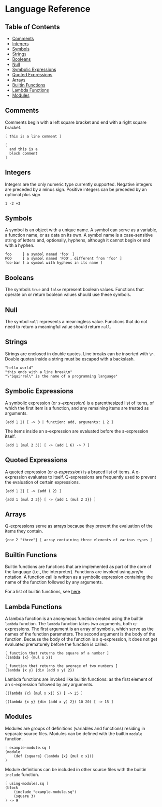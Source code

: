 Language Reference
==================

Table of Contents
-----------------
- [Comments](#comments)
- [Integers](#integers)
- [Symbols](#symbols)
- [Strings](#strings)
- [Booleans](#booleans)
- [Null](#null)
- [Symbolic Expressions](#symbolic-expressions)
- [Quoted Expressions](#quoted-expressions)
- [Arrays](#arrays)
- [Builtin Functions](#builtin-functions)
- [Lambda Functions](#lambda-functions)
- [Modules](#modules)

Comments
--------
Comments begin with a left square bracket and end with a right square bracket.

```
[ this is a line comment ]

[
  and this is a
  block comment
]
```

Integers
--------
Integers are the only numeric type currently supported. Negative integers are
preceded by a minus sign. Positive integers can be preceded by an optional plus
sign.

```
1 -2 +3
```

Symbols
-------
A symbol is an object with a unique name. A symbol can serve as a variable, a
function name, or as data on its own. A symbol name is a case-sensitive string
of letters and, optionally, hyphens, although it cannot begin or end with a
hyphen.

```
foo     [ a symbol named 'foo' ]
FOO     [ a symbol named 'FOO', different from 'foo' ]
foo-bar [ a symbol with hyphens in its name ]
```

Booleans
--------
The symbols `true` and `false` represent boolean values. Functions that operate
on or return boolean values should use these symbols.

Null
----
The symbol `null` represents a meaningless value. Functions that do not
need to return a meaningful value should return `null`.

Strings
-------
Strings are enclosed in double quotes. Line breaks can be inserted with `\n`.
Double quotes inside a string must be escaped with a backslash.

```
"hello world"
"this ends with a line break\n"
"\"Squirrel\" is the name of a programming language"
```

Symbolic Expressions
--------------------
A symbolic expression (or *s-expression*) is a parenthesized list of items, of
which the first item is a function, and any remaining items are treated as
arguments.

```
(add 1 2) [ -> 3 | function: add, arguments: 1 2 ]
```

The items inside an s-expression are evaluated before the s-expression itself.

```
(add 1 (mul 2 3)) [ -> (add 1 6) -> 7 ]
```

Quoted Expressions
------------------
A quoted expression (or *q-expression*) is a braced list of items. A
q-expression evaluates to itself. Q-expressions are frequently used to prevent
the evaluation of certain expressions.

```
{add 1 2} [ -> {add 1 2} ]

{add 1 (mul 2 3}} [ -> {add 1 (mul 2 3}} ]
```

Arrays
------
Q-expressions serve as arrays because they prevent the evaluation of the items
they contain.

```
{one 2 "three"} [ array containing three elements of various types ]
```

Builtin Functions
-----------------
Builtin functions are functions that are implemented as part of the core of the
language (i.e., the interpreter). Functions are invoked using *prefix*
notation. A function call is written as a symbolic expression containing the
name of the function followed by any arguments.

For a list of builtin functions, see [here](builtin-functions.md).

Lambda Functions
----------------
A lambda function is an anonymous function created using the builtin `lambda`
function. The `lambda` function takes two arguments, both q-expressions. The
first argument is an array of symbols, which serve as the names of the function
parameters. The second argument is the body of the function. Because the body
of the function is a q-expression, it does not get evaluated prematurely
before the function is called.

```
[ function that returns the square of a number ]
(lambda {x} {mul x x})

[ function that returns the average of two numbers ]
(lambda {x y} {div (add x y) 2})
```

Lambda functions are invoked like builtin functions: as the first element of an
s-expression followed by any arguments.

```
((lambda {x} {mul x x}) 5) [ -> 25 ]

((lambda {x y} {div (add x y) 2}) 10 20) [ -> 15 ]
```

Modules
-------
Modules are groups of definitions (variables and functions) residing in
separate source files. Modules can be defined with the builtin `module`
function.

```
[ example-module.sq ]
(module
    (def {square} (lambda {x} {mul x x}))
)
```

Module definitions can be included in other source files with the builtin
`include` function.

```
[ using-modules.sq ]
(block
    (include "example-module.sq")
    (square 3)
) -> 9
```
